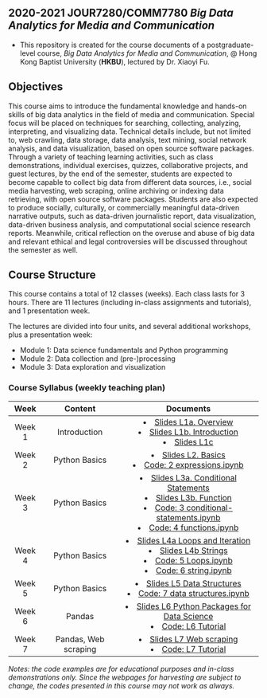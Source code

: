 
## 2020-2021 JOUR7280/COMM7780 *Big Data Analytics for Media and Communication*

- This repository is created for the course documents of a postgraduate-level course, *Big Data Analytics for Media and Communication*, @ Hong Kong Baptist University (**HKBU**), lectured by Dr. Xiaoyi Fu.

## Objectives
This course aims to introduce the fundamental knowledge and hands-on skills of big data analytics in the field of media and communication. Special focus will be placed on techniques for searching, collecting, analyzing, interpreting, and visualizing data. Technical details include, but not limited to, web crawling, data storage, data analysis, text mining, social network analysis, and data visualization, based on open source software packages. Through a variety of teaching learning activities, such as class demonstrations, individual exercises, quizzes, collaborative projects, and guest lectures, by the end of the semester, students are expected to become capable to collect big data from different data sources, i.e., social media harvesting, web scraping, online archiving or indexing data retrieving, with open source software packages. Students are also expected to produce socially, culturally, or commercially meaningful data-driven narrative outputs, such as data-driven journalistic report, data visualization, data-driven business analysis, and computational social science research reports. Meanwhile, critical reflection on the overuse and abuse of big data and relevant ethical and legal controversies will be discussed throughout the semester as well.

## Course Structure
This course contains a total of 12 classes (weeks). Each class lasts for 3 hours. There are 11 lectures (including in-class assignments and tutorials), and 1 presentation week.

The lectures are divided into four units, and several additional workshops, plus a presentation week:
- Module 1: Data science fundamentals and Python programming
- Module 2: Data collection and (pre-)processing
- Module 3: Data exploration and visualization   


### Course Syllabus (weekly teaching plan)

| Week | Content | Documents|
| :-: | :--: | :-: |
| Week 1 | Introduction |  <li>[Slides L1a. Overview](https://github.com/shary777/JOUR7280/blob/master/slides/L1a%20Overview.pdf) <li>[Slides L1b. Introduction](https://github.com/shary777/JOUR7280/blob/master/slides/L1b%20DS%20Glance.pdf) <li>[Slides L1c](https://github.com/shary777/JOUR7280/blob/master/slides/L1c%20Tools.pdf ) |
| Week 2 | Python Basics | <li>[Slides L2. Basics](https://github.com/shary777/JOUR7280/blob/master/slides/L2%20Basics.pdf) <li>[Code: 2 expressions.ipynb](https://github.com/shary777/JOUR7280/blob/master/codes/2%20expressions.ipynb) |
| Week 3 | Python Basics | <li>[Slides L3a. Conditional Statements](https://github.com/shary777/JOUR7280/blob/master/slides/L3a%20Conditional%20Statements.pdf) <li>[Slides L3b. Function](https://github.com/shary777/JOUR7280/blob/master/slides/L3b%20Function.pdf) <li>[Code: 3 conditional-statements.ipynb](https://github.com/shary777/JOUR7280/blob/master/codes/3%20conditional-statements.ipynb) <li>[Code: 4 functions.ipynb](https://github.com/shary777/JOUR7280/blob/master/codes/4%20functions.ipynb)|
| Week 4 | Python Basics | <li>[Slides L4a Loops and Iteration](https://github.com/shary777/JOUR7280/blob/master/slides/L4a%20Loops%20and%20Iteration.pdf) <li>[Slides L4b Strings](https://github.com/shary777/JOUR7280/blob/master/slides/L4b%20Strings.pdf) <li>[Code: 5 Loops.ipynb](https://github.com/shary777/JOUR7280/blob/master/codes/5%20Loops.ipynb) <li>[Code: 6 string.ipynb](https://github.com/shary777/JOUR7280/blob/master/codes/6%20string.ipynb)|
| Week 5 | Python Basics | <li>[Slides L5 Data Structures](https://github.com/shary777/JOUR7280/blob/master/slides/L5%20Data%20Structures.pdf) <li>[Code: 7 data structures.ipynb](https://github.com/shary777/JOUR7280/blob/master/codes/7%20data%20structures.ipynb)|
| Week 6 | Pandas | <li>[Slides L6 Python Packages for Data Science](https://github.com/shary777/JOUR7280/blob/master/slides/L6%20Python%20Packages%20for%20Data%20Science.pdf) <li>[Code: L6 Tutorial](https://github.com/shary777/JOUR7280/tree/master/codes/L6)|
| Week 7 | Pandas, Web scraping | <li>[Slides L7 Web scraping](https://github.com/shary777/JOUR7280/blob/master/slides/L7%20Web%20scraping.pdf) <li>[Code: L7 Tutorial](https://github.com/shary777/JOUR7280/tree/master/codes/L7)|

*Notes: the code examples are for educational purposes and in-class demonstrations only. Since the webpages for harvesting are subject to change, the codes presented in this course may not work as always.*

